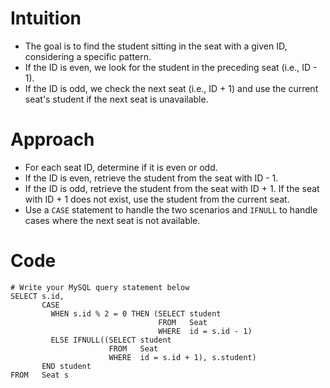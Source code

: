 # Intuition
- The goal is to find the student sitting in the seat with a given ID, considering a specific pattern.
- If the ID is even, we look for the student in the preceding seat (i.e., ID - 1).
- If the ID is odd, we check the next seat (i.e., ID + 1) and use the current seat's student if the next seat is unavailable.
<!-- Describe your first thoughts on how to solve this problem. -->

# Approach
- For each seat ID, determine if it is even or odd.
- If the ID is even, retrieve the student from the seat with ID - 1.
- If the ID is odd, retrieve the student from the seat with ID + 1. If the seat with ID + 1 does not exist, use the student from the current seat.
- Use a `CASE` statement to handle the two scenarios and `IFNULL` to handle cases where the next seat is not available.
<!-- Describe your approach to solving the problem. -->

# Code
```mysql []
# Write your MySQL query statement below
SELECT s.id,
       CASE
         WHEN s.id % 2 = 0 THEN (SELECT student
                                 FROM   Seat
                                 WHERE  id = s.id - 1)
         ELSE IFNULL((SELECT student
                      FROM   Seat
                      WHERE  id = s.id + 1), s.student)
       END student
FROM   Seat s
```